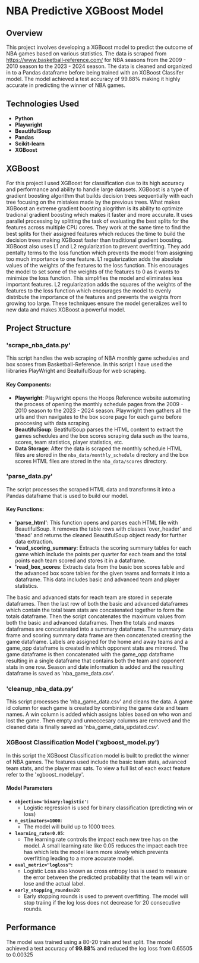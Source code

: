 # NBA Predictive XGBoost Model

## Overview 
This project involves developing a XGBoost model to predict the outcome of NBA games based on various statistics. The data is scraped from https://www.basketball-reference.com/ for NBA seasons from the 2009 - 2010 season to the 2023 - 2024 season. The data is cleaned and organized in to a Pandas dataframe before being trained with an XGBoost Classifer model. The model achieved a test accuracy of 99.88% making it highly accurate in predicting the winner of NBA games. 

## Technologies Used 
- **Python**
- **Playwright**
- **BeautifulSoup**
- **Pandas**
- **Scikit-learn**
- **XGBoost**

## XGBoost 
For this project I used XGBoost for classification due to its high accuracy and performance and ability to handle large datasets. XGBoost is a type of gradient boosting algorithm that builds decision trees sequentially with each tree focusing on the mistakes made by the previous trees. What makes XGBoost an extreme gradient boosting alogrithm is its ability to optimize tradional gradient boosting which makes it faster and more accurate. It uses parallel processing by splitting the task of evaluating the best splits for the features across multiple CPU cores. They work at the same time to find the best splits for their assigned features which reduces the time to build the decision trees making XGBoost faster than traditional gradient boosting. XGBoost also uses L1 and L2 regularization to prevent overfitting. They add pentalty terms to the loss function which prevents the model from assigning too much importance to one feature. L1 regularization adds the absolute values of the weights of the features to the loss function. This encourages the model to set some of the weights of the features to 0 as it wants to minimize the loss function. This simplifies the model and eliminates less important features. L2 regularization adds the squares of the weights of the features to the loss function which encourages the model to evenly distribute the importance of the features and prevents the weights from growing too large. These techniques ensure the model generalizes well to new data and makes XGBoost a powerful model. 

## Project Structure 

### 'scrape_nba_data.py'
This script handles the web scraping of NBA monthly game schedules and box scores from Basketball-Reference. In this script I have used the liibraries PlayWright and BeatuifulSoup for web scraping. 

#### Key Components:
- **Playwright**: Playwright opens the Hoops Reference website automating the process of opening the monthly schedule pages from the 2009 - 2010 season to the 2023 - 2024 season. Playwright then gathers all the urls and then navigates to the box score page for each game before proccesing with data scraping.
- **BeautifulSoup**: BeatifulSoup parses the HTML content to extract the games schedules and the box scores scraping data such as the teams, scores, team statistics, player statistics, etc.
- **Data Storage**: After the data is scraped the monthly schedule HTML files are stored in the `nba_data/monthly_schedule` directory and the box scores HTML files are stored in the `nba_data/scores` directory.

### 'parse_data.py'
The script processes the scraped HTML data and transforms it into a Pandas dataframe that is used to build our model. 

#### Key Functions: 
- **'parse_html'**: This function  opens and parses each HTML file with BeautifulSoup. It removes the table rows with classes 'over_header' and 'thead' and returns the cleaned BeautifulSoup object ready for further data extraction.
- **'read_scoring_summary**: Extracts the scoring summary tables for each game which include the points per quarter for each team and the total points each team scored and stores it in a dataframe. 
- **'read_box_scores**: Extracts data from the basic box scores table and the advanced box score tables for the given teams and formats it into a dataframe. This data includes basic and advanced team and player statistics.

The basic and advanced stats for reach team are stored in seperate dataframes. Then the last row of both the basic and advanced dataframes which contain the total team stats are concatenated together to form the totals dataframe. Then the script concatenates the maximum values from both the basic and advanced dataframes. Then the totals and maxes dataframes are concatenated into a summary dataframe. The summary data frame and scoring summary data frame are then concatenated creating the game dataframe. Labels are assigned for the home and away teams and a game_opp dataframe is created in which opponent stats are mirrored. The game dataframe is then concatenated with the game_opp dataframe resulting in a single dataframe that contains both the team and opponent stats in one row. Season and date information is added and the resulting dataframe is saved as 'nba_game_data.csv'. 

### 'cleanup_nba_data.py'
This script processes the 'nba_game_data.csv' and cleans the data. A game id column for each game is created by combining the game date and team names. A win column is added which assigns lables based on who won and lost the game. Then empty and unneccesary columns are removed and the cleaned data is finally saved as 'nba_game_data_updated.csv'.

### XGBoost Classification Model ('xgboost_model.py')
In this script the XGBoost Classification  model is built to predict the winner of NBA games. The features used include the basic team stats, advanced team stats, and the player max sats. To view a full list of each exact feature refer to the 'xgboost_model.py'.

#### Model Parameters 
- **`objective='binary:logistic'`:**
  - Logistic regression is used for binary classification (predicting win or loss)
-  **`n_estimators=1000`:**
   - The model will build up to 1000 trees. 
-  **`learning_rate=0.05`:**
   - The learning rate controls the impact each new tree has on the model. A small learning rate like 0.05 reduces the impact each tree has which lets the model learn more slowly which prevents overfitting leading to a more accurate model. 
- **`eval_metric="logloss"`:**
  -  Logistic Loss also known as cross entropy loss is used to measure the error between the predicted probability that the team will win or lose and the actual label.
- **`early_stopping_rounds=20`:**
  - Early stopping rounds is used to prevent overfitting. The model will stop traiing if the log loss does not decrease for 20 consecutive rounds. 

## Performance 
The model was trained using a 80-20 train and test split. The model achieved a test accuracy of **99.88%** and reduced the log loss from 0.65505 to 0.00325
